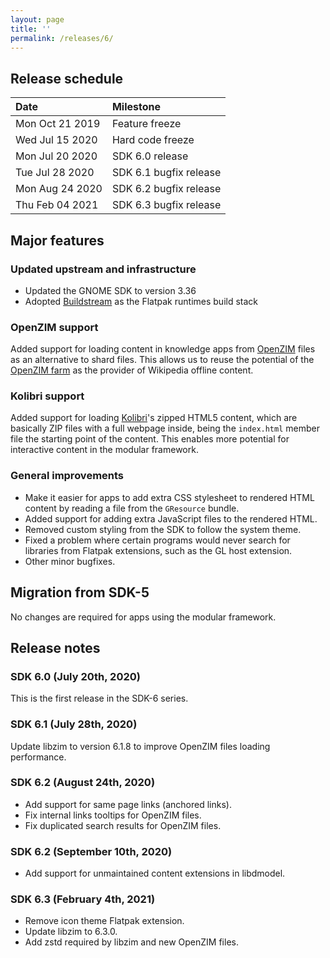 ```yaml
---
layout: page
title: ''
permalink: /releases/6/
---
```


## Release schedule ##

| Date             | Milestone
|:-----------------|:---------
| Mon Oct 21 2019  | Feature freeze
| Wed Jul 15 2020  | Hard code freeze
| Mon Jul 20 2020  | SDK 6.0 release
| Tue Jul 28 2020  | SDK 6.1 bugfix release
| Mon Aug 24 2020  | SDK 6.2 bugfix release
| Thu Feb 04 2021  | SDK 6.3 bugfix release

## Major features ##

### Updated upstream and infrastructure ###

- Updated the GNOME SDK to version 3.36
- Adopted [Buildstream](https://www.buildstream.build/) as the Flatpak runtimes build stack

### OpenZIM support ###

Added support for loading content in knowledge apps from [OpenZIM](https://openzim.org/) files as an alternative to shard files. This allows us to reuse the potential of the [OpenZIM farm](https://farm.openzim.org/) as the provider of Wikipedia offline content.

### Kolibri support ###

Added support for loading [Kolibri](https://learningequality.org/kolibri/)'s zipped HTML5 content, which are basically ZIP files with a full webpage inside, being the `index.html` member file the starting point of the content. This enables more potential for interactive content in the modular framework.

### General improvements ##

- Make it easier for apps to add extra CSS stylesheet to rendered HTML content by reading a file from the `GResource` bundle.
- Added support for adding extra JavaScript files to the rendered HTML.
- Removed custom styling from the SDK to follow the system theme.
- Fixed a problem where certain programs would never search for libraries from Flatpak extensions, such as the GL host extension.
- Other minor bugfixes.

## Migration from SDK-5 ##

No changes are required for apps using the modular framework.

## Release notes ##

### SDK 6.0 (July 20th, 2020) ###

This is the first release in the SDK-6 series.

### SDK 6.1 (July 28th, 2020) ###

Update libzim to version 6.1.8 to improve OpenZIM files loading performance.

### SDK 6.2 (August 24th, 2020) ###

- Add support for same page links (anchored links).
- Fix internal links tooltips for OpenZIM files.
- Fix duplicated search results for OpenZIM files.

### SDK 6.2 (September 10th, 2020) ###

- Add support for unmaintained content extensions in libdmodel.

### SDK 6.3 (February 4th, 2021) ###

- Remove icon theme Flatpak extension.
- Update libzim to 6.3.0.
- Add zstd required by libzim and new OpenZIM files.
